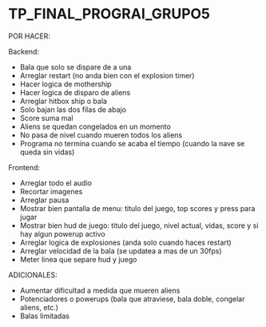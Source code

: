 # TP_FINAL_PROGRAI_GRUPO5

POR HACER:

Backend:
- Bala que solo se dispare de a una 
- Arreglar restart (no anda bien con el explosion timer)
- Hacer logica de mothership
- Hacer logica de disparo de aliens
- Arreglar hitbox ship o bala
- Solo bajan las dos filas de abajo
- Score suma mal
- Aliens se quedan congelados en un momento
- No pasa de nivel cuando mueren todos los aliens
- Programa no termina cuando se acaba el tiempo (cuando la nave se queda sin vidas)

Frontend:
- Arreglar todo el audio
- Recortar imagenes
- Arreglar pausa
- Mostrar bien pantalla de menu: titulo del juego, top scores y press para jugar
- Mostrar bien hud de juego: titulo del juego, nivel actual, vidas, score y si hay algun powerup activo
- Arreglar logica de explosiones (anda solo cuando haces restart)
- Arreglar velocidad de la bala (se updatea a mas de un 30fps)
- Meter linea que separe hud y juego

ADICIONALES:
- Aumentar dificultad a medida que mueren aliens
- Potenciadores o powerups (bala que atraviese, bala doble, congelar aliens, etc.)
- Balas limitadas
